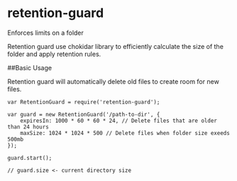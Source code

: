 # retention-guard
Enforces limits on a folder

Retention guard use chokidar library to efficiently calculate the size of the folder and apply retention rules.

##Basic Usage

Retention guard will automatically delete old files to create room for new files.


    var RetentionGuard = require('retention-guard');

    var guard = new RetentionGuard('/path-to-dir', {
        expiresIn: 1000 * 60 * 60 * 24, // Delete files that are older than 24 hours
        maxSize: 1024 * 1024 * 500 // Delete files when folder size exeeds 500mb
    });

    guard.start();

    // guard.size <- current directory size
